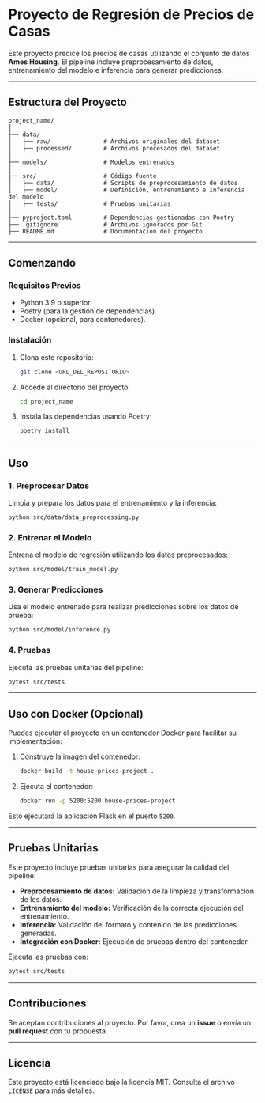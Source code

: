 # Proyecto de Regresión de Precios de Casas

Este proyecto predice los precios de casas utilizando el conjunto de datos **Ames Housing**. El pipeline incluye preprocesamiento de datos, entrenamiento del modelo e inferencia para generar predicciones.

---

## **Estructura del Proyecto**

```
project_name/
│
├── data/
│   ├── raw/               # Archivos originales del dataset
│   ├── processed/         # Archivos procesados del dataset
│
├── models/                # Modelos entrenados
│
├── src/                   # Código fuente
│   ├── data/              # Scripts de preprocesamiento de datos
│   ├── model/             # Definición, entrenamiento e inferencia del modelo
│   ├── tests/             # Pruebas unitarias
│
├── pyproject.toml         # Dependencias gestionadas con Poetry
├── .gitignore             # Archivos ignorados por Git
├── README.md              # Documentación del proyecto
```

---

## **Comenzando**

### **Requisitos Previos**

- Python 3.9 o superior.
- Poetry (para la gestión de dependencias).
- Docker (opcional, para contenedores).

### **Instalación**

1. Clona este repositorio:
   ```bash
   git clone <URL_DEL_REPOSITORIO>
   ```
2. Accede al directorio del proyecto:
   ```bash
   cd project_name
   ```
3. Instala las dependencias usando Poetry:
   ```bash
   poetry install
   ```

---

## **Uso**

### **1. Preprocesar Datos**

Limpia y prepara los datos para el entrenamiento y la inferencia:

```bash
python src/data/data_preprocessing.py
```

### **2. Entrenar el Modelo**

Entrena el modelo de regresión utilizando los datos preprocesados:

```bash
python src/model/train_model.py
```

### **3. Generar Predicciones**

Usa el modelo entrenado para realizar predicciones sobre los datos de prueba:

```bash
python src/model/inference.py
```

### **4. Pruebas**

Ejecuta las pruebas unitarias del pipeline:

```bash
pytest src/tests
```

---

## **Uso con Docker (Opcional)**

Puedes ejecutar el proyecto en un contenedor Docker para facilitar su implementación:

1. Construye la imagen del contenedor:
   ```bash
   docker build -t house-prices-project .
   ```
2. Ejecuta el contenedor:
   ```bash
   docker run -p 5200:5200 house-prices-project
   ```

Esto ejecutará la aplicación Flask en el puerto `5200`.

---

## **Pruebas Unitarias**

Este proyecto incluye pruebas unitarias para asegurar la calidad del pipeline:

- **Preprocesamiento de datos:** Validación de la limpieza y transformación de los datos.
- **Entrenamiento del modelo:** Verificación de la correcta ejecución del entrenamiento.
- **Inferencia:** Validación del formato y contenido de las predicciones generadas.
- **Integración con Docker:** Ejecución de pruebas dentro del contenedor.

Ejecuta las pruebas con:

```bash
pytest src/tests
```

---

## **Contribuciones**

Se aceptan contribuciones al proyecto. Por favor, crea un **issue** o envía un **pull request** con tu propuesta.

---

## **Licencia**

Este proyecto está licenciado bajo la licencia MIT. Consulta el archivo `LICENSE` para más detalles.
